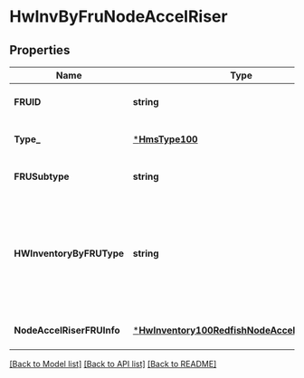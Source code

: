 # HwInvByFruNodeAccelRiser

## Properties
Name | Type | Description | Notes
------------ | ------------- | ------------- | -------------
**FRUID** | **string** |  | [optional] [default to null]
**Type_** | [***HmsType100**](HMSType.1.0.0.md) |  | [optional] [default to null]
**FRUSubtype** | **string** | TBD. | [optional] [default to null]
**HWInventoryByFRUType** | **string** | This is used as a discriminator to determine the additional HMS-type specific subtype that is returned. | [default to null]
**NodeAccelRiserFRUInfo** | [***HwInventory100RedfishNodeAccelRiserFruInfo**](HWInventory.1.0.0_RedfishNodeAccelRiserFRUInfo.md) |  | [optional] [default to null]

[[Back to Model list]](../README.md#documentation-for-models) [[Back to API list]](../README.md#documentation-for-api-endpoints) [[Back to README]](../README.md)

